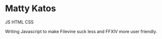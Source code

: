 # Matty Katos
JS HTML CSS

Writing Javascript to make Filevine suck less and FFXIV more user friendly.
<!---
MattyKatos/MattyKatos is a ✨ special ✨ repository because its `README.md` (this file) appears on your GitHub profile.
You can click the Preview link to take a look at your changes.
--->
